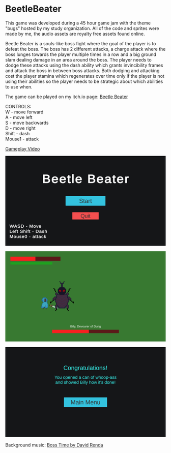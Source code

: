 # BeetleBeater
This game was developed during a 45 hour game jam with the theme "bugs" hosted by my study organization. All of the code and sprites were made by me, the audio assets are royalty free assets found online.

Beetle Beater is a souls-like boss fight where the goal of the player is to defeat the boss. The boss has 2 different attacks, a charge attack where the boss lunges towards the player multiple times in a row and a big ground slam dealing damage in an area around the boss. The player needs to dodge these attacks using the dash ability which grants invincibility frames and attack the boss in between boss attacks. Both dodging and attacking cost the player stamina which regenerates over time only if the player is not using their abilities so the player needs to be strategic about which abilities to use when.

The game can be played on my itch.io page: [Beetle Beater](https://bigmonke778.itch.io/beetle-beater)

CONTROLS:  
W - move forward  
A - move left  
S - move backwards  
D - move right  
Shift - dash  
Mouse1 - attack  

[Gameplay Video](https://youtu.be/0GN4e6q5IU4)

![Main Menu Image](ScreenShots/MainMenu.png?raw=true)

![Gameplay Image](ScreenShots/GamePlay2.png?raw=true)

![Win Screen Image](ScreenShots/WinScreen.png?raw=true)

Background music: [Boss Time by David Renda](https://www.fesliyanstudios.com/royalty-free-music/download/boss-time/2340)
